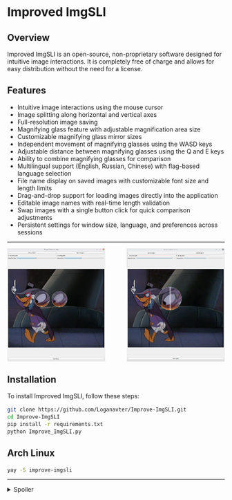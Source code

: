 # Improved ImgSLI

## Overview
Improved ImgSLI is an open-source, non-proprietary software designed for intuitive image interactions. It is completely free of charge and allows for easy distribution without the need for a license.

## Features
- Intuitive image interactions using the mouse cursor
- Image splitting along horizontal and vertical axes
- Full-resolution image saving
- Magnifying glass feature with adjustable magnification area size
- Customizable magnifying glass mirror sizes
- Independent movement of magnifying glasses using the WASD keys
- Adjustable distance between magnifying glasses using the Q and E keys
- Ability to combine magnifying glasses for comparison
- Multilingual support (English, Russian, Chinese) with flag-based language selection
- File name display on saved images with customizable font size and length limits
- Drag-and-drop support for loading images directly into the application
- Editable image names with real-time length validation
- Swap images with a single button click for quick comparison adjustments
- Persistent settings for window size, language, and preferences across sessions

---

<div style="display: flex; justify-content: space-between;">
    <img src="1.png" alt="Изображение 1" style="width: 45%;">
    <img src="2.png" alt="Изображение 2" style="width: 45%;">
</div>

## Installation
To install Improved ImgSLI, follow these steps:
```bash
git clone https://github.com/Loganavter/Improve-ImgSLI.git
cd Improve-ImgSLI
pip install -r requirements.txt
python Improve_ImgSLI.py
```

## Arch Linux 
```bash
yay -S improve-imgsli
```

---

<details>
<summary>Spoiler</summary>
Originally, Improve ImgSLI was fully crafted by ChatGPT in September 2024 to simplify creating comparison images for my work, offering basic image comparison functionality. In October, I discovered Claude and used it to enhance the tool with a magnifier feature and drag-and-drop support.

By November, with Claude’s help, I refined the magnifier, adding options to freeze the detection area and merge magnifiers. However, the growing codebase—coupled with Claude’s 8k token context limit—made full regeneration impossible, forcing me to manually edit sections. I turned to Gemini, which assisted in integrating changes, though not all generated code was successful. Some features were postponed, and others were intentionally disabled to avoid bugs.

In early December, I experimented with adaptive magnifier positioning tied to window resizing, but the results were unsatisfactory, and I abandoned the effort. Then, in January 2025, a user request to enable window resizing prompted me to explore DeepSeek—a breakthrough AI with Chain-of-Thought reasoning at the time. DeepSeek helped implement this feature, while Gemini seamlessly incorporated it and other updates into the existing code.

In late February 2025, I resumed enhancing Improve ImgSLI. With Claude Sonnet 3.7, I added dynamic image swapping via a button, a language dictionary, and further magnifier improvements, along with a help tooltip in the top-right corner. Soon after, I gained access to Grok 3—first on X, then via its website after a quick Google search. Grok 3 proved invaluable: its DeepThink model efficiently resolved persistent bugs, outperforming DeepSeek, while its generous query limits and smart standard model kept development flowing smoothly. It optimized rendering updates, introduced file name display and editing, and fixed fullscreen mode issues.

Occasionally, I leaned on the new Claude Sonnet when Grok hit prediction snags—both AIs complemented each other, though Sonnet’s 16k token context eventually fell short too. Finally, with Gemini’s assistance, I improved code readability to wrap up this round of updates.

In general, if do not take into account the price of my personal time, which is about 2 weeks in total, then this project cost me about $ 30. I got the AUR maintainer for free, so we don't take it into account either :)
</details>
